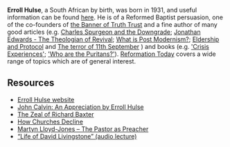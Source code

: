 **Erroll Hulse**, a South African by birth, was born in 1931, and
useful information can be found
[here](http://www.errollhulse.com/). He is of a Reformed Baptist
persuasion, one of the co-founders of
[the Banner of Truth Trust](http://www.banneroftruth.org/pages/home.php)
and a fine author of many good articles (e.g.
[Charles Spurgeon and the Downgrade](http://www.reformation-today.org/papers/CHS&downgrade.pdf);
[Jonathan Edwards - The Theologian of Revival](http://www.reformation-today.org/issues/articles/Edwards.pdf);
[What is Post Modernism?](http://www.reformation-today.org/papers/ibc.pdf);
[Eldership and Protocol](http://www.reformation-today.org/papers/flock.pdf)
and
[The terror of 11th September](http://www.reformation-today.org/papers/terror11092001.htm)
) and books (e.g.
['Crisis Experiences'](http://www.epbooks.org/crisis-experiences-p-525.html?cPath=3_53);
['Who are the Puritans?'](http://www.epbooks.org/who-are-the-puritans-p-326.html?cPath=7_70)).
[Reformation Today](http://www.reformation-today.org/rtindex.htm)
covers a wide range of topics which are of general interest.

## Resources

-   [Erroll Hulse website](http://www.errollhulse.com/)
-   [John Calvin: An Appreciation by Erroll Hulse](http://www.banneroftruth.org/pages/articles/article_detail.php?1632)
-   [The Zeal of Richard Baxter](http://www.banneroftruth.org/pages/articles/article_detail.php?727)
-   [How Churches Decline](http://www.banneroftruth.org/pages/articles/article_detail.php?1331)
-   [Martyn Lloyd-Jones – The Pastor as Preacher](http://africanpastorsconference.com/2008/11/martyn-lloyd-jones-the-pastor-as-preacher/)
-   [“Life of David Livingstone” (audio lecture)](http://africanpastorsconference.com/2008/01/life-of-david-livingstone/)



